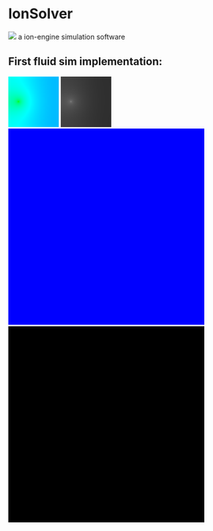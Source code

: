 # IonSolver
<img src="https://repository-images.githubusercontent.com/605166637/d1e24e9e-178e-4ca3-92d7-638996106ec6">
a ion-engine simulation software

## First fluid sim implementation:
<img src="https://raw.githubusercontent.com/PipInSpace/IonSolver/main/pics/dens2450.png">
<img src="https://raw.githubusercontent.com/PipInSpace/IonSolver/main/pics/densGrey2450.png">
<img src="https://raw.githubusercontent.com/PipInSpace/IonSolver/main/pics/spectrumSolverWorking.gif">
<img src="https://raw.githubusercontent.com/PipInSpace/IonSolver/main/pics/greySolverWorking.gif">